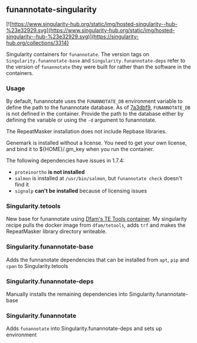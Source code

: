 ## funannotate-singularity

[![https://www.singularity-hub.org/static/img/hosted-singularity--hub-%23e32929.svg](https://www.singularity-hub.org/static/img/hosted-singularity--hub-%23e32929.svg)](https://singularity-hub.org/collections/3314)

Singularity containers for `funannotate`. The version tags on `Singularity.funannotate-base` and `Singularity.funannotate-deps` refer to the version of `funannotate` they were built for rather than the software in the containers.

### Usage

By default, funannotate uses the `FUNANNOTATE_DB` environment variable to define the path to the funannotate database. As of [7a3dbf9](https://github.com/TomHarrop/funannotate-singularity/commit/7a3dbf905639fd854f15bf1604630bb6e87068fd), `FUNANNOTATE_DB` is not defined in the container. Provide the path to the database either by defining the variable or using the `-d` argument to funannotate.

The RepeatMasker installation does not include Repbase libraries.

Genemark is installed without a license. You need to get your own license, and bind it to ${HOME}/.gm_key when you run the container.

The following dependencies have issues in 1.7.4:

- `proteinortho` **is not installed**
- `salmon` is installed at `/usr/bin/salmon`, but `funannotate check` doesn't find it
- `signalp` **can't be installed** because of licensing issues

### Singularity.tetools

New base for funannotate using [Dfam's TE Tools container](https://github.com/Dfam-consortium/TETools).
My singularity recipe pulls the docker image from `dfam/tetools`, adds `trf` and makes the RepeatMasker library directory writeable.

### Singularity.funannotate-base

Adds the funnanotate dependencies that can be installed from `apt`, `pip` and `cpan` to Singularity.tetools

### Singularity.funannotate-deps

Manually installs the remaining dependencies into Singularity.funannotate-base

### Singularity.funannotate

Adds `funannotate` into Singularity.funannotate-deps and sets up environment
